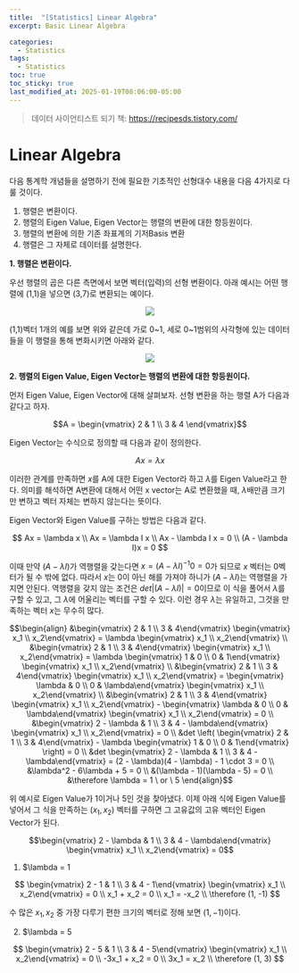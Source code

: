 ```yaml
---
title:  "[Statistics] Linear Algebra"
excerpt: Basic Linear Algebra

categories:
  - Statistics
tags:
  - Statistics
toc: true
toc_sticky: true
last_modified_at: 2025-01-19T08:06:00-05:00
---
```


> 데이터 사이언티스트 되기 책: https://recipesds.tistory.com/


# Linear Algebra

다음 통계학 개념들을 설명하기 전에 필요한 기초적인 선형대수 내용을 다음 4가지로 다룰 것이다. 

1. 행렬은 변환이다.
2. 행렬의 Eigen Value, Eigen Vector는 행렬의 변환에 대한 항등원이다.
3. 행렬의 변환에 의한 기존 좌표계의 기저Basis 변환
4. 행렬은 그 자체로 데이터를 설명한다.


**1. 행렬은 변환이다.**  

우선 행렬의 곱은 다른 측면에서 보면 벡터(입력)의 선형 변환이다. 아래 예시는 어떤 행렬에 (1,1)을 넣으면 (3,7)로 변환되는 예이다. 

<p align="center"><img src="https://github.com/user-attachments/assets/0b9ce40d-8cb7-4dbd-9a46-f85e3763aeae" height="" width=""></p>

(1,1)벡터 1개의 예를 보면 위와 같은데 가로 0~1, 세로 0~1범위의 사각형에 있는 데이터들을 이 행렬을 통해 변화시키면 아래와 같다. 

<p align="center"><img src="https://github.com/user-attachments/assets/96d9e10e-d3c2-4910-8f27-66176ea663ce" height="" width=""></p>


**2. 행렬의 Eigen Value, Eigen Vector는 행렬의 변환에 대한 항등원이다.**

먼저 Eigen Value, Eigen Vector에 대해 살펴보자. 선형 변환을 하는 행렬 A가 다음과 같다고 하자. 

$$A = \begin{vmatrix}
2 & 1 \\ 
3 & 4
\end{vmatrix}$$

Eigen Vector는 수식으로 정의할 때 다음과 같이 정의한다. 

$$Ax = \lambda x$$

이러한 관계를 만족하면 $x$를 A에 대한 Eigen Vector라 하고 $\lambda$를 Eigen Value라고 한다. 의미를 해석하면 A변환에 대해서 어떤 x vector는 A로 변환했을 때, 
$\lambda$배만큼 크기만 변하고 벡터 자체는 변하지 않는다는 뜻이다. 

Eigen Vector와 Eigen Value를 구하는 방법은 다음과 같다. 

$$
Ax = \lambda x \\  
Ax = \lambda I x \\  
Ax - \lambda I x = 0 \\   
(A - \lambda I)x = 0
$$

이때 만약 $(A - \lambda I)$가 역행렬을 갖는다면 $x = (A - \lambda I)^{-1} 0 = 0$가 되므로 $x$ 벡터는 0벡터가 될 수 밖에 없다. 
따라서 $x$는 0이 아닌 해를 가져야 하니가 $(A - \lambda I)$는 역행렬을 가지면 안된다. 역행렬을 갖지 않는 조건은 $det \vert (A - \lambda I) \vert = 0$이므로 이 식을 풀어서 $\lambda$를 구할 수 있고, 그 $\lambda$에 어울리는 벡터를 구할 수 있다. 이런 경우 $\lambda$는 유일하고, 그것을 만족하는 벡터 $x$는 무수히 많다. 

$$\begin{align}
&\begin{vmatrix} 2 & 1 \\ 3 & 4\end{vmatrix} \begin{vmatrix} x_1 \\ x_2\end{vmatrix} = \lambda \begin{vmatrix} x_1 \\ x_2\end{vmatrix} \\  
&\begin{vmatrix} 2 & 1 \\ 3 & 4\end{vmatrix} \begin{vmatrix} x_1 \\ x_2\end{vmatrix} = \lambda \begin{vmatrix} 1 & 0 \\ 0 & 1\end{vmatrix} \begin{vmatrix} x_1 \\ x_2\end{vmatrix} \\  
&\begin{vmatrix} 2 & 1 \\ 3 & 4\end{vmatrix} \begin{vmatrix} x_1 \\ x_2\end{vmatrix} = \begin{vmatrix} \lambda & 0 \\ 0 & \lambda\end{vmatrix} \begin{vmatrix} x_1 \\ x_2\end{vmatrix} \\  
&\begin{vmatrix} 2 & 1 \\ 3 & 4\end{vmatrix} \begin{vmatrix} x_1 \\ x_2\end{vmatrix} - \begin{vmatrix} \lambda & 0 \\ 0 & \lambda\end{vmatrix} \begin{vmatrix} x_1 \\ x_2\end{vmatrix} = 0 \\  
&\begin{vmatrix} 2 - \lambda & 1 \\ 3 & 4 - \lambda\end{vmatrix} \begin{vmatrix} x_1 \\ x_2\end{vmatrix} = 0 \\ 
&det \left( \begin{vmatrix} 2 & 1 \\ 3 & 4\end{vmatrix} - \lambda \begin{vmatrix} 1 & 0 \\ 0 & 1\end{vmatrix} \right) = 0 \\  
&det \begin{vmatrix} 2 - \lambda & 1 \\ 3 & 4 - \lambda\end{vmatrix} = (2 - \lambda)(4 - \lambda) - 1 \cdot 3 = 0 \\  
&\lambda^2 - 6\lambda + 5 = 0 \\  
&(\lambda - 1)(\lambda - 5) = 0 \\  
&\therefore \lambda = 1 \ or \ 5
\end{align}$$

위 예시로 Eigen Value가 1이거나 5인 것을 찾아냈다. 이제 아래 식에 Eigen Value를 넣어서 그 식을 만족하는 $(x_1, x_2)$ 벡터를 구하면 그 고유값의 고유 벡터인 Eigen Vector가 된다. 

$$\begin{vmatrix} 2 - \lambda & 1 \\ 3 & 4 - \lambda\end{vmatrix} \begin{vmatrix} x_1 \\ x_2\end{vmatrix} = 0$$

1) $\lambda = 1

$$
\begin{vmatrix} 2 - 1 & 1 \\ 3 & 4 - 1\end{vmatrix} \begin{vmatrix} x_1 \\ x_2\end{vmatrix} = 0 \\  
x_1 + x_2 = 0 \\  
x_1 = -x_2 \\  
\therefore (1, -1)
$$

수 많은 $x_1, x_2$ 중 가장 다루기 편한 크기의 벡터로 정해 보면 $(1, -1)$이다. 

2) $\lambda = 5

$$
\begin{vmatrix} 2 - 5 & 1 \\ 3 & 4 - 5\end{vmatrix} \begin{vmatrix} x_1 \\ x_2\end{vmatrix} = 0 \\  
-3x_1 + x_2 = 0 \\  
3x_1 = x_2 \\  
\therefore (1, 3)
$$





